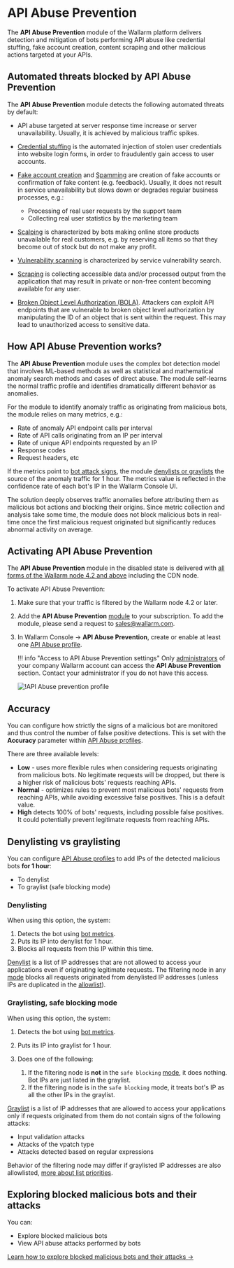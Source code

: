 # API Abuse Prevention

The **API Abuse Prevention** module of the Wallarm platform delivers detection and mitigation of bots performing API abuse like credential stuffing, fake account creation, content scraping and other malicious actions targeted at your APIs.

## Automated threats blocked by API Abuse Prevention

The **API Abuse Prevention** module detects the following automated threats by default:

* API abuse targeted at server response time increase or server unavailability. Usually, it is achieved by malicious traffic spikes.
* [Credential stuffing](https://owasp.org/www-community/attacks/Credential_stuffing) is the automated injection of stolen user credentials into website login forms, in order to fraudulently gain access to user accounts.
* [Fake account creation](https://owasp.org/www-project-automated-threats-to-web-applications/assets/oats/EN/OAT-019_Account_Creation) and [Spamming](https://owasp.org/www-project-automated-threats-to-web-applications/assets/oats/EN/OAT-017_Spamming) are creation of fake accounts or confirmation of fake content (e.g. feedback). Usually, it does not result in service unavailability but slows down or degrades regular business processes, e.g.:

    * Processing of real user requests by the support team
    * Collecting real user statistics by the marketing team
* [Scalping](https://owasp.org/www-project-automated-threats-to-web-applications/assets/oats/EN/OAT-005_Scalping) is characterized by bots making online store products unavailable for real customers, e.g. by reserving all items so that they become out of stock but do not make any profit.
* [Vulnerability scanning](https://owasp.org/www-project-automated-threats-to-web-applications/assets/oats/EN/OAT-014_Vulnerability_Scanning) is characterized by service vulnerability search.
* [Scraping](https://owasp.org/www-project-automated-threats-to-web-applications/assets/oats/EN/OAT-011_Scraping) is collecting accessible data and/or processed output from the application that may result in private or non-free content becoming available for any user.
* [Broken Object Level Authorization (BOLA)](../attacks-vulns-list.md#broken-object-level-authorization-bola). Attackers can exploit API endpoints that are vulnerable to broken object level authorization by manipulating the ID of an object that is sent within the request. This may lead to unauthorized access to sensitive data.

## How API Abuse Prevention works?

The **API Abuse Prevention** module uses the complex bot detection model that involves ML-based methods as well as statistical and mathematical anomaly search methods and cases of direct abuse. The module self-learns the normal traffic profile and identifies dramatically different behavior as anomalies.

For the module to identify anomaly traffic as originating from malicious bots, the module relies on many metrics, e.g.:

* Rate of anomaly API endpoint calls per interval
* Rate of API calls originating from an IP per interval
* Rate of unique API endpoints requested by an IP
* Response codes
* Request headers, etc

If the metrics point to [bot attack signs](#automated-threats-blocked-by-api-abuse-prevention), the module [denylists or graylists](#denylisting-vs-graylisting) the source of the anomaly traffic for 1 hour. The metrics value is reflected in the confidence rate of each bot's IP in the Wallarm Console UI.

The solution deeply observes traffic anomalies before attributing them as malicious bot actions and blocking their origins. Since metric collection and analysis take some time, the module does not block malicious bots in real-time once the first malicious request originated but significantly reduces abnormal activity on average.

## Activating API Abuse Prevention

The **API Abuse Prevention** module in the disabled state is delivered with [all forms of the Wallarm node 4.2 and above](../admin-en/supported-platforms.md) including the CDN node.

To activate API Abuse Prevention:

1. Make sure that your traffic is filtered by the Wallarm node 4.2 or later.
1. Add the **API Abuse Prevention** [module](../about-wallarm/subscription-plans.md#modules) to your subscription. To add the module, please send a request to [sales@wallarm.com](mailto:sales@wallarm.com).
1. In Wallarm Console → **API Abuse Prevention**, create or enable at least one [API Abuse profile](../user-guides/api-abuse-prevention.md).

    !!! info "Access to API Abuse Prevention settings"
        Only [administrators](../user-guides/settings/users.md#user-roles) of your company Wallarm account can access the **API Abuse Prevention** section. Contact your administrator if you do not have this access.

    ![!API Abuse prevention profile](../images/about-wallarm-waf/abi-abuse-prevention/create-api-abuse-prevention.png)

## Accuracy

You can configure how strictly the signs of a malicious bot are monitored and thus control the number of false positive detections. This is set with the **Accuracy** parameter within [API Abuse profiles](../user-guides/api-abuse-prevention.md#creating-api-abuse-profile).

There are three available levels:

* **Low** - uses more flexible rules when considering requests originating from malicious bots. No legitimate requests will be dropped, but there is a higher risk of malicious bots' requests reaching  APIs.
* **Normal** - optimizes rules to prevent most malicious bots' requests from reaching APIs, while avoiding excessive false positives. This is a default value.
* **High** detects 100% of bots' requests, including possible false positives. It could potentially prevent legitimate requests from reaching APIs.

## Denylisting vs graylisting

You can configure [API Abuse profiles](../user-guides/api-abuse-prevention.md#creating-api-abuse-profile) to add IPs of the detected malicious bots **for 1 hour**:

* To denylist
* To graylist (safe blocking mode)

### Denylisting

When using this option, the system:

1. Detects the bot using [bot metrics](#how-api-abuse-prevention-works).
1. Puts its IP into denylist for 1 hour.
1. Blocks all requests from this IP within this time.

[Denylist](../user-guides/ip-lists/denylist.md) is a list of IP addresses that are not allowed to access your applications even if originating legitimate requests. The filtering node in any [mode](../admin-en/configure-wallarm-mode.md) blocks all requests originated from denylisted IP addresses (unless IPs are duplicated in the [allowlist](../user-guides/ip-lists/allowlist.md)).

### Graylisting, safe blocking mode

When using this option, the system:

1. Detects the bot using [bot metrics](#how-api-abuse-prevention-works).
1. Puts its IP into graylist for 1 hour.
1. Does one of the following:

    1. If the filtering node is **not** in the `safe blocking` [mode](../admin-en/configure-wallarm-mode.md), it does nothing. Bot IPs are just listed in the graylist.
    1. If the filtering node is in the `safe blocking` mode, it treats bot's IP as all the other IPs in the graylist.

[Graylist](../user-guides/ip-lists/graylist.md) is a list of IP addresses that are allowed to access your applications only if requests originated from them do not contain signs of the following attacks:

* Input validation attacks
* Attacks of the vpatch type
* Attacks detected based on regular expressions

Behavior of the filtering node may differ if graylisted IP addresses are also allowlisted, [more about list priorities](../user-guides/ip-lists/overview.md#algorithm-of-ip-lists-processing).

## Exploring blocked malicious bots and their attacks

You can:

* Explore blocked malicious bots
* View API abuse attacks performed by bots

[Learn how to explore blocked malicious bots and their attacks →](../user-guides/api-abuse-prevention.md#exploring-blocked-malicious-bots-and-their-attacks)
